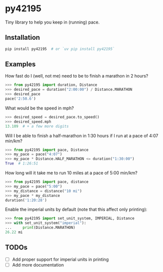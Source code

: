 # py42195

Tiny library to help you keep in (running) pace.

## Installation

```bash
pip install py42195  # or `uv pip install py42195`
```

## Examples

How fast do I (well, not me) need to be to finish a marathon in 2 hours?

```python
>>> from py42195 import duration, Distance
>>> desired_pace = duration("2:00:00") / Distance.MARATHON
>>> desired_pace
pace('2:50.6')
```

What would be the speed in mph?

```python
>>> desired_speed = desired_pace.to_speed()
>>> desired_speed.mph
13.109  # + a few more digits
```

Will I be able to finish a half-marathon in 1:30 hours if I run at a pace of 4:07 min/km?

```python
>>> from py42195 import pace, Distance
>>> my_pace = pace("4:07")
>>> my_pace * Distance.HALF_MARATHON <= duration("1:30:00")
True  # 1:26:51
```

How long will it take me to run 10 miles at a pace of 5:00 min/km?

```python
>>> from py42195 import pace, distance
>>> my_pace = pace("5:00")
>>> my_distance = distance("10 mi")
>>> my_pace * my_distance
duration('1:20:28')
```

Enable the imperial units by default (note that this affect only printing):

```python
>>> from py42195 import set_unit_system, IMPERIAL, Distance
>>> with set_unit_system("imperial"):
...     print(Distance.MARATHON)
26.22 mi
```

## TODOs

- [ ] Add proper support for imperial units in printing
- [ ] Add more documentation
